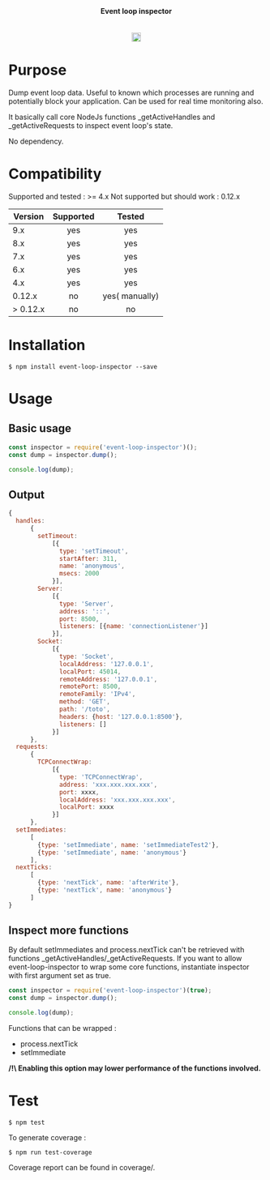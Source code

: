 <div align="center">
<b>Event loop inspector</b><br/>
<br/><br/>

<a href="https://badge.fury.io/js/event-loop-inspector">
   <img src="https://badge.fury.io/js/event-loop-inspector.svg" alt="npm version" height="18">
</a>
</div>


# Purpose

Dump event loop data.
Useful to known which processes are running and potentially block your application.
Can be used for real time monitoring also.

It basically call core NodeJs functions _getActiveHandles and _getActiveRequests to inspect event loop's state.

No dependency.

# Compatibility

Supported and tested : >= 4.x
Not supported but should work : 0.12.x

| Version       | Supported     | Tested         |
| ------------- |:-------------:|:--------------:|
| 9.x           | yes           | yes            |
| 8.x           | yes           | yes            |
| 7.x           | yes           | yes            |
| 6.x           | yes           | yes            |
| 4.x           | yes           | yes            |
| 0.12.x        | no            | yes( manually) |
| > 0.12.x      | no            | no             |

# Installation

```console
$ npm install event-loop-inspector --save
```

# Usage

## Basic usage
```javascript
const inspector = require('event-loop-inspector')();
const dump = inspector.dump();

console.log(dump);
```

## Output
```javascript
{
  handles:
      {
        setTimeout:
            [{
              type: 'setTimeout',
              startAfter: 311,
              name: 'anonymous',
              msecs: 2000
            }],
        Server:
            [{
              type: 'Server',
              address: '::',
              port: 8500,
              listeners: [{name: 'connectionListener'}]
            }],
        Socket:
            [{
              type: 'Socket',
              localAddress: '127.0.0.1',
              localPort: 45014,
              remoteAddress: '127.0.0.1',
              remotePort: 8500,
              remoteFamily: 'IPv4',
              method: 'GET',
              path: '/toto',
              headers: {host: '127.0.0.1:8500'},
              listeners: []
            }]
      },
  requests:
      {
        TCPConnectWrap:
            [{
              type: 'TCPConnectWrap',
              address: 'xxx.xxx.xxx.xxx',
              port: xxxx,
              localAddress: 'xxx.xxx.xxx.xxx',
              localPort: xxxx
            }]
      },
  setImmediates:
      [
        {type: 'setImmediate', name: 'setImmediateTest2'},
        {type: 'setImmediate', name: 'anonymous'}
      ],
  nextTicks:
      [
        {type: 'nextTick', name: 'afterWrite'},
        {type: 'nextTick', name: 'anonymous'}
      ]
}
```

## Inspect more functions

By default setImmediates and process.nextTick can't be retrieved with functions _getActiveHandles/_getActiveRequests.
If you want to allow event-loop-inspector to wrap some core functions, instantiate inspector with first argument set as true.

```javascript
const inspector = require('event-loop-inspector')(true);
const dump = inspector.dump();

console.log(dump);
```

Functions that can be wrapped :
* process.nextTick
* setImmediate


**/!\ Enabling this option may lower performance of the functions involved.**

# Test

```console
$ npm test
```

To generate coverage :

```console
$ npm run test-coverage
```

Coverage report can be found in coverage/.
